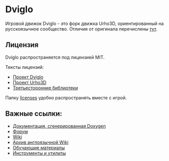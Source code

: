 # Dviglo

Игровой движок Dviglo - это форк движка Urho3D, ориентированный на русскоязычное сообщество. Отличия от оригинала перечислены [тут](docs/features.md).

## Лицензия

Dviglo распространяется под лицензией MIT.

Тексты лицензий:
* [Проект Dviglo](licenses/dviglo/LICENSE)
* [Проект Urho3D](licenses/urho3d/LICENSE)
* [Третьесторонние библиотеки](licenses)

Папку [licenses](licenses) удобно распространять вместе с игрой.

## Важные ссылки:

* [Документация, сгенерированная Doxygen](https://urho3d-doxygen.github.io)
* [Форум](https://github.com/dviglo-community/discussions/discussions)
* [Wiki](https://github.com/urho3d-community/wiki/wiki)
* [Архив англоязычной Wiki](https://github.com/urho3d-community/wiki-archive/wiki)
* [Обучающие материалы](https://github.com/urho3d-learn)
* [Инструменты и утилиты](https://github.com/urho3d-tools)

